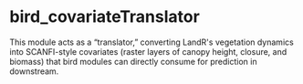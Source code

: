 # bird_covariateTranslator
This module acts as a “translator,” converting LandR's vegetation dynamics into SCANFI-style covariates (raster layers of canopy height, closure, and biomass) that bird modules can directly consume for prediction in downstream.
